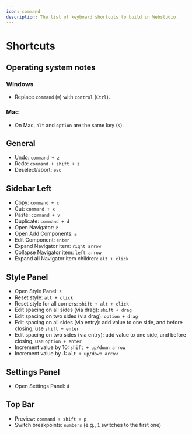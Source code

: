 ```yaml
---
icon: command
description: The list of keyboard shortcuts to build in Webstudio.
---
```


# Shortcuts

## Operating system notes

### Windows

* Replace `command` (`⌘`) with `control` (`Ctrl`).

### Mac

* On Mac, `alt` and `option` are the same key (`⌥`).

## **General**

* Undo: `command + z`
* Redo: `command + shift + z`
* Deselect/abort: `esc`

## **Sidebar Left**

* Copy: `command + c`
* Cut: `command + x`
* Paste: `command + v`
* Duplicate: `command + d`
* Open Navigator: `z`
* Open Add Components: `a`
* Edit Component: `enter`
* Expand Navigator item: `right arrow`
* Collapse Navigator item: `left arrow`
* Expand all Navigator item children: `alt + click`

## **Style Panel**

* Open Style Panel: `s`
* Reset style: `alt + click`
* Reset style for all corners: `shift + alt + click`
* Edit spacing on all sides (via drag): `shift + drag`
* Edit spacing on two sides (via drag): `option + drag`
* Edit spacing on all sides (via entry): add value to one side, and before closing, use `shift + enter`
* Edit spacing on two sides (via entry): add value to one side, and before closing, use `option + enter`
* Increment value by 10: `shift + up/down arrow`
* Increment value by .1: `alt + up/down arrow`

## **Settings Panel**

* Open Settings Panel: `d`

## **Top Bar**

* Preview: `command + shift + p`
* Switch breakpoints: `numbers` (e.g., `1` switches to the first one)
